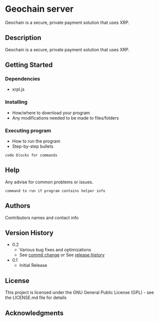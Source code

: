 # Geochain server

Geochain is a secure, private payment solution that uses XRP.

## Description

Geochain is a secure, private payment solution that uses XRP.

## Getting Started

### Dependencies

* xrpl.js

### Installing

* How/where to download your program
* Any modifications needed to be made to files/folders

### Executing program

* How to run the program
* Step-by-step bullets
```
code blocks for commands
```

## Help

Any advise for common problems or issues.
```
command to run if program contains helper info
```

## Authors

Contributors names and contact info


## Version History

* 0.2
    * Various bug fixes and optimizations
    * See [commit change]() or See [release history]()
* 0.1
    * Initial Release

## License

This project is licensed under the GNU General Public License (GPL) - see the LICENSE.md file for details

## Acknowledgments

